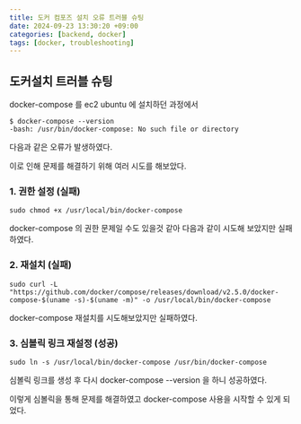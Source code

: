```yaml
---
title: 도커 컴포즈 설치 오류 트러블 슈팅
date: 2024-09-23 13:30:20 +09:00
categories: [backend, docker]
tags: [docker, troubleshooting]
---
```


## 도커설치 트러블 슈팅
docker-compose 를 ec2 ubuntu 에 설치하던 과정에서
```shell
$ docker-compose --version
-bash: /usr/bin/docker-compose: No such file or directory
```
다음과 같은 오류가 발생하였다.

이로 인해 문제를 해결하기 위해 여러 시도를 해보았다.
### 1. 권한 설정 (실패)
```shell
sudo chmod +x /usr/local/bin/docker-compose
```
docker-compose 의 권한 문제일 수도 있을것 같아 다음과 같이 시도해 보았지만 실패하였다.

### 2. 재설치 (실패)
```shell
sudo curl -L "https://github.com/docker/compose/releases/download/v2.5.0/docker-compose-$(uname -s)-$(uname -m)" -o /usr/local/bin/docker-compose
```
docker-compose 재설치를 시도해보았지만 실패하였다.

### 3. 심볼릭 링크 재설정 (성공)
```shell
sudo ln -s /usr/local/bin/docker-compose /usr/bin/docker-compose
```
심볼릭 링크를 생성 후 다시 docker-compose --version 을 하니 성공하였다.

이렇게 심볼릭을 통해 문제를 해결하였고 docker-compose 사용을 시작할 수 있게 되었다.

